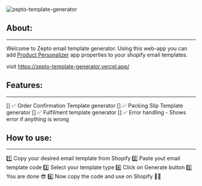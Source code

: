 ![zepto-template-generator][screenshot-url]

## About:

---

Welcome to Zepto email template generator. Using this web-app you can add [Product Personalizer][pplr] app properties to your shopify email templates.

visit https://zepto-template-generator.vercel.app/

## Features:

---

[] ✅ Order Confirmation Template generator
[] ✅ Packing Slip Template generator
[] ✅ Fulfilment template generator
[] ✅ Error handling - Shows error if anything is wrong

## How to use:

---

1️⃣ Copy your desired email template from Shopify
2️⃣ Paste yout email template code
3️⃣ Select your template type
4️⃣ Click on Generate button
5️⃣ You are done 😎
6️⃣ Now copy the code and use on Shopify 🤘🤘

[pplr]: https://www.productpersonalizer.com/
[screenshot-url]: https://cdn.shopify.com/s/files/1/0579/6197/1870/files/Capture.png?v=1628975188
